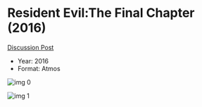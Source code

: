 # Resident Evil:The Final Chapter (2016)

[Discussion Post](https://www.avsforum.com/threads/bass-eq-for-filtered-movies.2995212/post-56922044)

* Year: 2016
* Format: Atmos

![img 0](https://i.imgur.com/1EPMvE1.jpg)

![img 1](https://i.imgur.com/9cINhcm.png)

